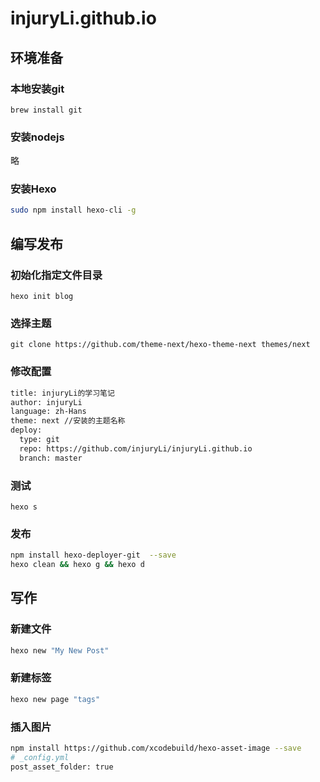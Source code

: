 # injuryLi.github.io
## 环境准备
### 本地安装git
```brew install git```
### 安装nodejs
略
### 安装Hexo
``` bash
sudo npm install hexo-cli -g
```
## 编写发布
### 初始化指定文件目录
```hexo init blog```
### 选择主题
```git clone https://github.com/theme-next/hexo-theme-next themes/next```
### 修改配置
``` bash
title: injuryLi的学习笔记
author: injuryLi
language: zh-Hans
theme: next //安装的主题名称
deploy:
  type: git
  repo: https://github.com/injuryLi/injuryLi.github.io
  branch: master
```
### 测试
```hexo s```

### 发布
``` bash
npm install hexo-deployer-git  --save
hexo clean && hexo g && hexo d
```
## 写作
### 新建文件
``` bash
hexo new "My New Post"
```
### 新建标签
``` bash
hexo new page "tags"
```
### 插入图片
``` bash
npm install https://github.com/xcodebuild/hexo-asset-image --save
# _config.yml
post_asset_folder: true
```
